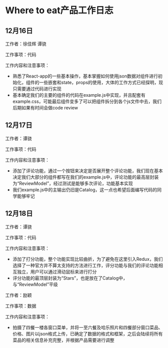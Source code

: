 # Where to eat产品工作日志

## 12月16日

工作者：徐佳辉 谭骁

工作事项：代码

工作内容和注意事项：

- 熟悉了React-app的一些基本操作，基本掌握如何使用json数据对组件进行初始化，组件的一些嵌套和state，props的使用，大体的工作方式已经探明，现只需要通过代码进行实现
- 基本确定我们的主要的组件的代码在example.js中实现，并且配套有example.css，可能最后组件变多了可以把组件拆分到各个js文件中去，我们后期如果有时间会做code review

## 12月17日

工作者：谭骁

工作事项：代码

工作内容和注意事项：

- 添加了评论功能，通过一个按钮来决定是否展开整个评论功能，我们现在基本决定我们大部分的组件都写在我们的example.js中，评论功能的最高层封装为“ReviewModel”，经过测试是能够多次评论，功能基本实现
- 我们example.js中的主输出仍旧是Catalog，这一点也希望后面编写代码的同学能够牢记

## 12月18日

工作者：谭骁

工作事项：代码

工作内容和注意事项：

- 添加了打分功能，整个功能实现比较曲折，为了避免在这里引入Redux，我们选择了一种官方并不算太支持的方法进行工作，评分功能与我们的评论功能相互独立，用户可以通过滑动鼠标来进行打分
- 评分功能的最顶层封装为“Stars”，也是放在了Catalog中，与“ReviewModel”平级

工作者：励颖

工作事项：数据

工作内容和注意事项：

- 拍摄了四餐一楼各窗口菜单，并将一至六餐及哈乐照片和四餐部分窗口菜品、价格、图片以json格式上传，已确定了数据的格式和框架，之后会陆续将所有菜品的相关信息补充完整，并根据产品需要进行调整